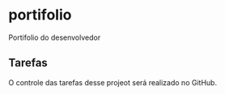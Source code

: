 # portifolio
Portifolio do desenvolvedor

## Tarefas

O controle das tarefas desse projeot será realizado no GitHub.